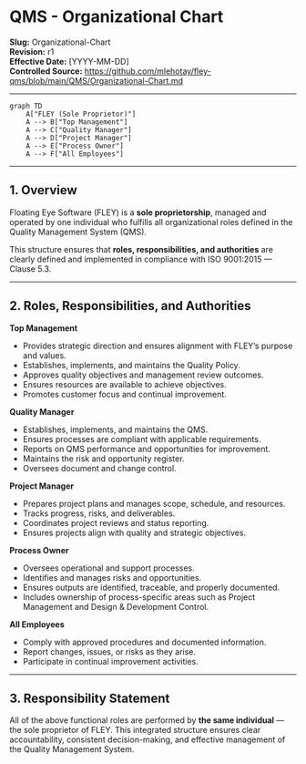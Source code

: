 # **QMS - Organizational Chart**

**Slug:** Organizational-Chart  
**Revision:** r1  
**Effective Date:** [YYYY-MM-DD]  
**Controlled Source:** https://github.com/mlehotay/fley-qms/blob/main/QMS/Organizational-Chart.md  

---

```mermaid
graph TD
    A["FLEY (Sole Proprietor)"]
    A --> B["Top Management"]
    A --> C["Quality Manager"]
    A --> D["Project Manager"]
    A --> E["Process Owner"]
    A --> F["All Employees"]
```

---

## **1. Overview**

Floating Eye Software (FLEY) is a **sole proprietorship**, managed and operated by one individual who fulfills all organizational roles defined in the Quality Management System (QMS).

This structure ensures that **roles, responsibilities, and authorities** are clearly defined and implemented in compliance with ISO 9001:2015 — Clause 5.3.

---

## 2. **Roles, Responsibilities, and Authorities**

**Top Management**

* Provides strategic direction and ensures alignment with FLEY’s purpose and values.
* Establishes, implements, and maintains the Quality Policy.
* Approves quality objectives and management review outcomes.
* Ensures resources are available to achieve objectives.
* Promotes customer focus and continual improvement.

**Quality Manager**

* Establishes, implements, and maintains the QMS.
* Ensures processes are compliant with applicable requirements.
* Reports on QMS performance and opportunities for improvement.
* Maintains the risk and opportunity register.
* Oversees document and change control.

**Project Manager**

* Prepares project plans and manages scope, schedule, and resources.
* Tracks progress, risks, and deliverables.
* Coordinates project reviews and status reporting.
* Ensures projects align with quality and strategic objectives.

**Process Owner**

* Oversees operational and support processes.
* Identifies and manages risks and opportunities.
* Ensures outputs are identified, traceable, and properly documented.
* Includes ownership of process-specific areas such as Project Management and Design & Development Control.

**All Employees**

* Comply with approved procedures and documented information.
* Report changes, issues, or risks as they arise.
* Participate in continual improvement activities.

---

## **3. Responsibility Statement**

All of the above functional roles are performed by **the same individual** — the sole proprietor of FLEY.
This integrated structure ensures clear accountability, consistent decision-making, and effective management of the Quality Management System.
